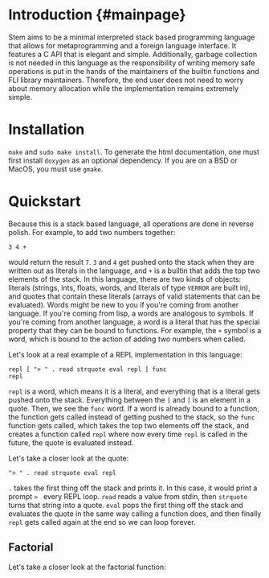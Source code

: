 # Introduction {#mainpage}
Stem aims to be a minimal interpreted stack based programming language
that allows for metaprogramming and a foreign language interface. It features
a C API that is elegant and simple. Additionally, garbage collection is
not needed in this language as the responsibility of writing memory safe
operations is put in the hands of the maintainers of the builtin functions
and FLI library maintainers. Therefore, the end user does not need to worry
about memory allocation while the implementation remains extremely simple.

# Installation
`make` and `sudo make install`. To generate the html documentation, one must first
install `doxygen` as an optional dependency. If you are on a BSD or MacOS, you
must use `gmake`.

# Quickstart
Because this is a stack based language, all operations are done in reverse polish. For example, to add two numbers together:
```
3 4 +
```
would return the result `7`. `3` and `4` get pushed onto the stack when they are written out as literals in the language, and `+` is a builtin
that adds the top two elements of the stack. In this language, there are two kinds of objects: literals
(strings, ints, floats, words, and literals of type `VERROR` are built in), and quotes that contain these literals (arrays of valid statements that can be evaluated).
Words might be new to you if you're coming from another language. If you're coming from lisp, a words are analogous to symbols. If you're coming from another
language, a word is a literal that has the special property that they can be bound to functions. For example, the `+` symbol is a word, which is bound
to the action of adding two numbers when called.

Let's look at a real example of a REPL implementation in this language:
```
repl [ "> " . read strquote eval repl ] func
repl
```
`repl` is a word, which means it is a literal, and everything that is a literal gets pushed onto the stack.
Everything between the `[` and `]` is an element in a quote. Then, we see the `func` word. If a word is already bound to a function,
the function gets called instead of getting pushed to the stack, so the `func` function gets called, which takes the top two
elements off the stack, and creates a function called `repl` where now every time `repl` is called in the future, the quote is evaluated
instead.

Let's take a closer look at the quote:
```
"> " . read strquote eval repl
```
`.` takes the first thing off the stack and prints it. In this case, it would print a prompt `> ` every REPL loop. `read` reads a value from stdin,
then `strquote` turns that string into a quote. `eval` pops the first thing off the stack and evaluates the quote in the same way calling a function
does, and then finally `repl` gets called again at the end so we can loop forever.

## Factorial
Let's take a closer look at the factorial function:
```

```
